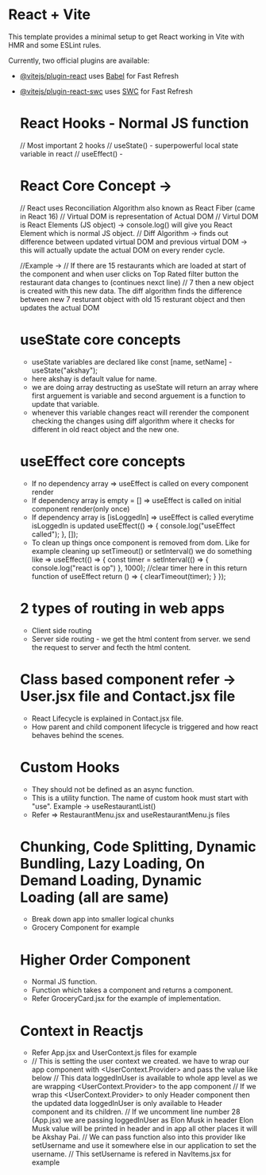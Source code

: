 # React + Vite

This template provides a minimal setup to get React working in Vite with HMR and some ESLint rules.

Currently, two official plugins are available:

- [@vitejs/plugin-react](https://github.com/vitejs/vite-plugin-react/blob/main/packages/plugin-react/README.md) uses [Babel](https://babeljs.io/) for Fast Refresh
- [@vitejs/plugin-react-swc](https://github.com/vitejs/vite-plugin-react-swc) uses [SWC](https://swc.rs/) for Fast Refresh

    # React Hooks - Normal JS function
    // Most important 2 hooks 
    // useState() - superpowerful local state variable in react
    // useEffect() - 

    # React Core Concept ->
    // React uses Reconciliation Algorithm also known as React Fiber (came in React 16)
    // Virtual DOM is representation of Actual DOM
    // Virtul DOM is React Elements (JS object) -> console.log(<Component />) will give you React Element which is normal JS object.
    // Diff Algorithm -> finds out difference between updated virtual DOM and previous virtual DOM -> this will actually update the actual DOM on every render cycle.

    //Example ->
    // If there are 15 restaurants which are loaded at start of the component and when user clicks on Top Rated filter button the restaurant data changes to (continues nexct line)
    // 7 then a new object is created with this new data. The diff algorithm finds the difference between new 7 resturant object with old 15 resturant object and then updates the actual DOM


    # useState core concepts
    - useState variables are declared like const [name, setName] - useState("akshay");
    - here akshay is default value for name.
    - we are doing array destructing as useState will return an array where first arguement is variable and second arguement is a function to update that variable.
    - whenever this variable changes react will rerender the component checking the changes using diff algorithm where it checks for different in old react object and the new one.

    # useEffect core concepts
    - If no dependency array => useEffect is called on every component render 
    - If dependency array is empty = [] => useEffect is called on initial component render(only once)  
    - If dependency array is [isLoggedIn] => useEffect is called everytime isLoggedIn is updated
    useEffect(() => {
        console.log("useEffect called");
    }, []);
    - To clean up things once component is removed from dom. Like for example cleaning up setTimeout() or setInterval()
    we do something like =>
    useEffect(() => {
        const timer = setInterval(() => {
            console.log("react is op")
        }, 1000);
        //clear timer here in this return function of useEffect
        return () => {
            clearTimeout(timer);
        }
    });


    # 2 types of routing in web apps
    - Client side routing
    - Server side routing - we get the html content from server. we send the request to server and fecth the html content.


    # Class based component refer -> User.jsx file and Contact.jsx file
    - React Lifecycle is explained in Contact.jsx file.
    - How parent and child component lifecycle is triggered and how react behaves behind the scenes.

    # Custom Hooks
    - They should not be defined as an async function.
    - This is a utility function. The name of custom hook must start with "use". Example -> useRestaurantList()
    - Refer => RestaurantMenu.jsx and useRestaurantMenu.js files

    # Chunking, Code Splitting, Dynamic Bundling, Lazy Loading, On Demand Loading, Dynamic Loading (all are same)
    - Break down app into smaller logical chunks 
    - Grocery Component for example

    # Higher Order Component
    - Normal JS function.
    - Function which takes a component and returns a component.
    - Refer GroceryCard.jsx for the example of implementation.

    # Context in Reactjs
    - Refer App.jsx and UserContext.js files for example
    - // This is setting the user context we created. we have to wrap our app component with <UserContext.Provider> and pass the value like below
    // This data loggedInUser is available to whole app level as we are wrapping <UserContext.Provider> to the app component
    // If we wrap this <UserContext.Provider> to only Header component then the updated data loggedInUser is only available to Header component and its children.
    // If we uncomment line number 28 (App.jsx) we are passing loggedInUser as Elon Musk in header Elon Musk value will be printed in header and in app all other places it will be Akshay Pai.
    // We can pass function also into this provider like setUsername and use it somewhere else in our application to set the username.
    // This setUsername is refered in NavItems.jsx for example
    <!-- <UserContext.Provider value={{ loggedInUser: username, setUsername }}>
      <div className='app'>
        {/* <UserContext.Provider value={{ loggedInUser: "Elon Musk" }}> */}
        <Header />
        {/* </UserContext.Provider> */}
        <Outlet />
      </div>
    </UserContext.Provider> -->

    #







